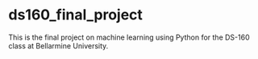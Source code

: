 # ds160_final_project
This is the final project on machine learning using Python for the DS-160 class at Bellarmine University. 
